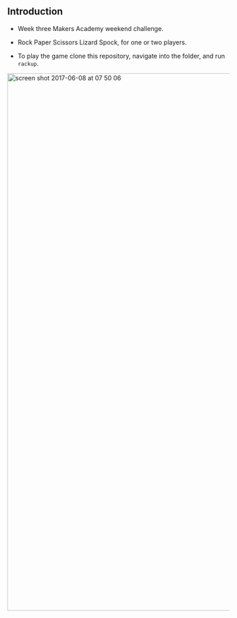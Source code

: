 Introduction  
------------  
  
* Week three Makers Academy weekend challenge.

* Rock Paper Scissors Lizard Spock, for one or two players.

* To play the game clone this repository, navigate into the folder, and run `rackup`.

<img width="1220" alt="screen shot 2017-06-08 at 07 50 06" src="https://user-images.githubusercontent.com/25392162/26915884-be7cd50e-4c1f-11e7-88bb-8491fe3bd014.png">



